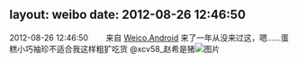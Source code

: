 layout: weibo
date: 2012-08-26 12:46:50
---
<meta name="referrer" content="no-referrer" />

2012-08-26 12:46:50  &nbsp;&nbsp;&nbsp;&nbsp;&nbsp;&nbsp; 来自 <a href="http://app.weibo.com/t/feed/l4RWD" rel="nofollow">Weico.Android</a>
来了一年从没来过这，嗯……蛋糕小巧袖珍不适合我这样粗犷吃货 @xcv58_赵希是猪 ​​​
![图片](https://ww3.sinaimg.cn/large/6d2a6003jw1dw9zjctic3j.jpg)
